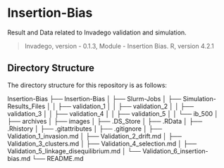 # Insertion-Bias

Result and Data related to Invadego validation and simulation.

> Invadego, version - 0.1.3,
> Module - Insertion Bias.
> R, version 4.2.1

## Directory Structure

The directory structure for this repository is as follows:

Insertion-Bias
├── Insertion-Bias
│   ├── Slurm-Jobs 
│   ├── Simulation-Results_Files
│   │   ├── validation_1
│   │   ├── validation_2
│   │   ├── validation_3
│   │   ├── validation_4
│   │   ├── validation_5
│   │   └── ib_500
│   ├── archives
│   ├── images
│   ├── .DS_Store
│   ├── .RData
│   ├── .Rhistory
│   ├── .gitattributes
│   ├── .gitignore
│   ├── Validation_1_invasion.md
│   ├── Validation_2_drift.md
│   ├── Validation_3_clusters.md
│   ├── Validation_4_selection.md
│   ├── Validation_5_linkage_disequilibrium.md
│   └── Validation_6_insertion-bias.md
└── README.md

